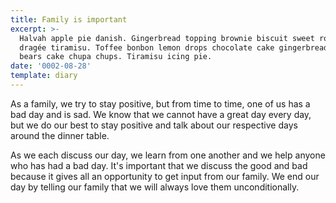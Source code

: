 ```yaml
---
title: Family is important
excerpt: >-
  Halvah apple pie danish. Gingerbread topping brownie biscuit sweet roll candy
  dragée tiramisu. Toffee bonbon lemon drops chocolate cake gingerbread. Gummi
  bears cake chupa chups. Tiramisu icing pie.
date: '0002-08-28'
template: diary
---
```

As a family, we try to stay positive, but from time to time, one of us has a bad day and is sad. We know that we cannot have a great day every day, but we do our best to stay positive and talk about our respective days around the dinner table. 



As we each discuss our day, we learn from one another and we help anyone who has had a bad day. It's important that we discuss the good and bad because it gives all an opportunity to get input from our family. We end our day by telling our family that we will always love them unconditionally. 
